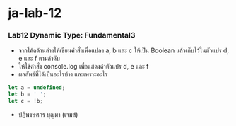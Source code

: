 # ja-lab-12
### Lab12 Dynamic Type: Fundamental3
- จากโค้ดด้านล่างให้เขียนคำสั่งเพื่อแปลง a, b และ c ให้เป็น Boolean แล้วเก็บไว้ในตัวแปร d, e และ f ตามลำดับ
- ให้ใช้คำสั่ง console.log เพื่อแสดงค่าตัวแปร d, e และ f 
- ผลลัพธ์ที่ได้เป็นอะไรบ้าง และเพราะอะไร

```JavaScript
let a = undefined;
let b = ' ';
let c = !b;
```
- ปฏิพงษศกร บุญมา (เจมส์)